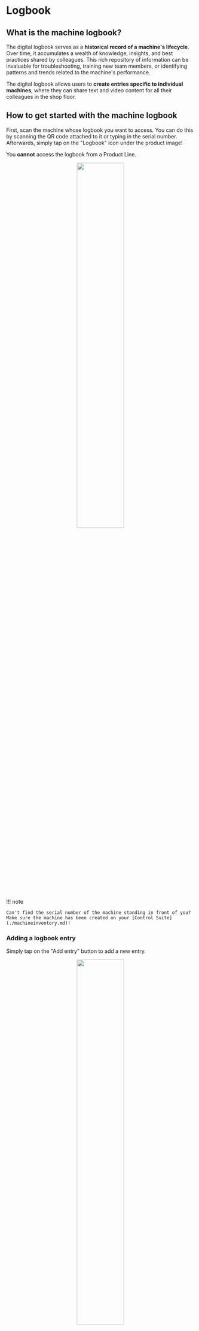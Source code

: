# Logbook
## What is the machine logbook?
The digital logbook serves as a **historical record of a machine's lifecycle**. Over time, it accumulates a wealth of knowledge, insights, and best practices shared by colleagues. This rich repository of information can be invaluable for troubleshooting, training new team members, or identifying patterns and trends related to the machine's performance.

The digital logbook allows users to **create entries specific to individual machines**, where they can share text and video content for all their colleagues in the shop floor.

## How to get started with the machine logbook
First, scan the machine whose logbook you want to access. You can do this by scanning the QR code attached to it or typing in the serial number. Afterwards, simply tap on the "Logbook" icon under the product image!

You **cannot** access the logbook from a Product Line.

<p align="center"><img src="https://i.imgur.com/BKE7IV9.gif" width="50%"></p>

!!! note

    Can't find the serial number of the machine standing in front of you? Make sure the machine has been created on your [Control Suite](./machineinventory.md)!

### Adding a logbook entry

Simply tap on the "Add entry" button to add a new entry.

<p align="center"><img src="https://i.imgur.com/3NQ9e9X.gif" width="50%"></p>

Be sure to add a title and a category, as well as describe the work that was done on the machine. You can also attach images or videos you have previously taken. A picture is worth more than a thousand words!

### Seeing logbook entries

At any point, you can see all of the entries you and your colleagues have added for a specific machine. You can also see pictures and play the videos attached to them. 

<p align="center"><img src="https://i.imgur.com/3NQ9e9X.gif" width="50%"></p>

You can also use the filters to search for specific text or the date of the logbook entry to narrow things down.

## Who can see my machine's logbook?
The logbook entries are visible to all colleagues from the same company who have access to the platform. **No outside users can see either your machines or your logbook entries.**

This enables knowledge sharing and collaboration among team members. Colleagues can view, learn from, and even comment on the entries made by others, fostering a collaborative environment and facilitating continuous learning.


## What kind of information can I add to a machine's logbook?
Users have the flexibility to include **text, image and video content** in their logbook entries. They can write detailed descriptions, notes, or instructions about the machine's operation, maintenance, etc. 

Entries have **categories** which roughly correspond to most common use cases for the logbook: 

- Parts exchange
- Report problem
- Shift information
- Other

If you wish to add any other categories to your companies' deployment, please contact us at any time.
